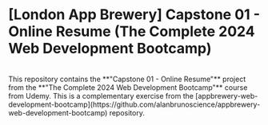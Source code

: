 # [London App Brewery] Capstone 01 - Online Resume (The Complete 2024 Web Development Bootcamp)
<br />
This repository contains the **"Capstone 01 - Online Resume"** project from the **"The Complete 2024 Web Development Bootcamp"** course from Udemy. This is a complementary exercise from the [appbrewery-web-development-bootcamp](https://github.com/alanbrunoscience/appbrewery-web-development-bootcamp) repository.
